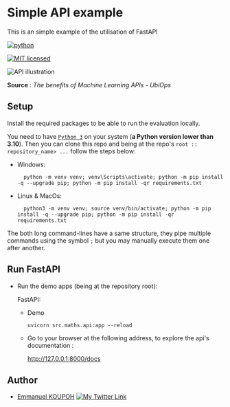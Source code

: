 # Simple API example
This is an simple example of the utilisation of FastAPI

[![python](https://img.shields.io/badge/Python-3776AB?style=for-the-badge&logo=python&logoColor=white)](https://img.shields.io/badge/Python-3776AB?style=for-the-badge&logo=python&logoColor=white)

[![MIT licensed](https://img.shields.io/badge/license-mit-blue?style=for-the-badge&logo=appveyor)](./LICENSE)

![API illustration](https://lh3.googleusercontent.com/-qVJ4ZsbjsmH6CnYbojsAR4ImyHV8yxsFVinunH-pX7VCapGvufcXiPak6YVKIrj9ZdiCHwK5UFtQW8yuU5t83pz6fbqN1F2p74OWuT5dObCPnTBuCYr_P1mUg8arbP0WuEt7j_A)

**Source** : *The benefits of Machine Learning APIs - UbiOps*

## Setup

Install the required packages to be able to run the evaluation locally.

You need to have [`Python 3`](https://www.python.org/) on your system (**a Python version lower than 3.10**). Then you can clone this repo and being at the repo's `root :: repository_name> ...`  follow the steps below:

- Windows:
        
        python -m venv venv; venv\Scripts\activate; python -m pip install -q --upgrade pip; python -m pip install -qr requirements.txt  

- Linux & MacOs:
        
        python3 -m venv venv; source venv/bin/activate; python -m pip install -q --upgrade pip; python -m pip install -qr requirements.txt  

The both long command-lines have a same structure, they pipe multiple commands using the symbol ` ; ` but you may manually execute them one after another.

## Run FastAPI

- Run the demo apps (being at the repository root):
        
  FastAPI:
    
    - Demo

          uvicorn src.maths.api:app --reload 




  - Go to your browser at the following address, to explore the api's documentation :
        
      http://127.0.0.1:8000/docs


## Author

- [Emmanuel KOUPOH](https://www.linkedin.com/in/esa%C3%AFe-alain-emmanuel-dina-koupoh-7b974a17a/)
[![My Twitter Link](https://img.shields.io/twitter/follow/emmanuelkoupoh?style=social)](https://twitter.com/emmanuelkoupoh)